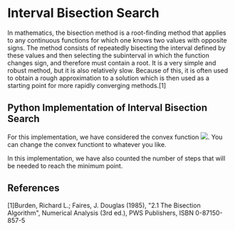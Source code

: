 # Interval Bisection Search

In mathematics, the bisection method is a root-finding method that applies to any continuous functions for which one knows two values with opposite signs. The method consists of repeatedly bisecting the interval defined by these values and then selecting the subinterval in which the function changes sign, and therefore must contain a root. It is a very simple and robust method, but it is also relatively slow. Because of this, it is often used to obtain a rough approximation to a solution which is then used as a starting point for more rapidly converging methods.[1]

## Python Implementation of Interval Bisection Search

For this implementation, we have considered the convex function <img src="https://render.githubusercontent.com/render/math?math=f(x) = x^2">. You can change the convex functiont to whatever you like.

In this implementation, we have also counted the number of steps that will be needed to reach the minimum point.



## References

[1]Burden, Richard L.; Faires, J. Douglas (1985), "2.1 The Bisection Algorithm", Numerical Analysis (3rd ed.), PWS Publishers, ISBN 0-87150-857-5
